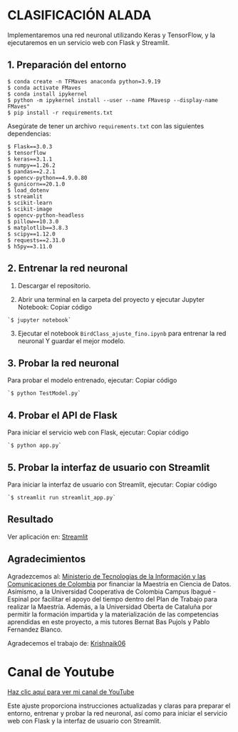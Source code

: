 # CLASIFICACIÓN ALADA

Implementaremos una red neuronal utilizando Keras y TensorFlow, y la ejecutaremos en un servicio web con Flask y Streamlit.

## 1. Preparación del entorno
    $ conda create -n TFMaves anaconda python=3.9.19
    $ conda activate FMaves
    $ conda install ipykernel
    $ python -m ipykernel install --user --name FMavesp --display-name FMaves"
    $ pip install -r requirements.txt


Asegúrate de tener un archivo `requirements.txt` con las siguientes dependencias:

    $ Flask==3.0.3
    $ tensorflow
    $ keras==3.1.1
    $ numpy==1.26.2
    $ pandas==2.2.1
    $ opencv-python==4.9.0.80
    $ gunicorn==20.1.0
    $ load_dotenv
    $ streamlit
    $ scikit-learn
    $ scikit-image
    $ opencv-python-headless
    $ pillow==10.3.0
    $ matplotlib==3.8.3
    $ scipy==1.12.0
    $ requests==2.31.0
    $ h5py==3.11.0

## 2. Entrenar la red neuronal

1.  Descargar el repositorio.

2.  Abrir una terminal en la carpeta del proyecto y ejecutar Jupyter Notebook:
Copiar código
```         
`$ jupyter notebook`
```

3.  Ejecutar el notebook `BirdClass_ajuste_fino.ipynb` para entrenar la red neuronal Y guardar el mejor modelo.

## 3. Probar la red neuronal

Para probar el modelo entrenado, ejecutar:
Copiar código
```         
`$ python TestModel.py`
```

## 4. Probar el API de Flask

Para iniciar el servicio web con Flask, ejecutar:
Copiar código

```         
`$ python app.py`
```


## 5. Probar la interfaz de usuario con Streamlit

Para iniciar la interfaz de usuario con Streamlit, ejecutar:
Copiar código
```         
`$ streamlit run streamlit_app.py`
```





## Resultado

Ver aplicación en: [Streamlit](https://clasificacionalada1.streamlit.app/) 

## Agradecimientos

Agradezcemos al:  [Ministerio de Tecnologías de la Información y las Comunicaciones de Colombia](https://mintic.gov.co/)  por financiar la Maestría en Ciencia de Datos. Asimismo, a la Universidad Cooperativa de Colombia Campus Ibagué - Espinal por facilitar el apoyo del tiempo dentro del Plan de Trabajo para realizar la Maestría. Además, a la Universidad Oberta de Cataluña por permitir la formación impartida y la materialización de las competencias aprendidas en este proyecto, a mis tutores Bernat Bas Pujols y Pablo Fernandez Blanco.

Agradecemos el trabajo de: [Krishnaik06](https://github.com/krishnaik06/Deployment-Deep-Learning-Model)

# **Canal de Youtube**

[Haz clic aquí para ver mi canal de YouTube](https://www.youtube.com/channel/UCr_dJOULDvSXMHA1PSHy2rg)

Este ajuste proporciona instrucciones actualizadas y claras para preparar el entorno, entrenar y probar la red neuronal, así como para iniciar el servicio web con Flask y la interfaz de usuario con Streamlit.
